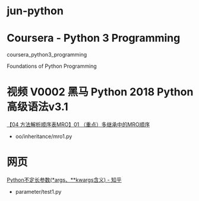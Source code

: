 # jun-python

# Coursera - Python 3 Programming

coursera_python3_programming

Foundations of Python Programming











# 视频 V0002 黑马 Python 2018 Python高级语法v3.1

[【04 方法解析顺序表MRO】01 （重点）多继承中的MRO顺序](https://www.youtube.com/watch?v=Qq2Oz8Ifp78)

* oo/inheritance/mro1.py











# 网页

[Python不定长参数(*args、**kwargs含义) - 知乎](https://zhuanlan.zhihu.com/p/70649428)

* parameter/test1.py